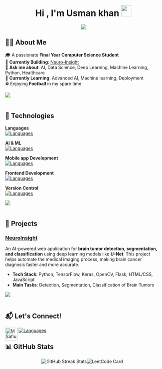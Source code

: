 
<h1 align="center"><b>Hi , I'm Usman khan </b><img src="https://media.giphy.com/media/hvRJCLFzcasrR4ia7z/giphy.gif" width="35"></h1>
<!--  -->
<p align="center">
  <a href="https://github.com/DenverCoder1/readme-typing-svg"><img src="https://readme-typing-svg.herokuapp.com?font=Time+New+Roman&color=cyan&size=25&center=true&vCenter=true&width=600&height=100&lines=Assalamu+O+Alaikum+Warahmatullah..&hearts;++;I+am+a+Fresh+Computer-Science+Graduate,;A+Data+Science+Enthusiast,;Active+Learner/Researcher,;Love+to+learn+new+stuffs..<3"></a>
</p>

## 🧑‍💻 **About Me**

🎓 A passionate **Final Year Computer Science Student**  
🔭 **Currently Building**: [Neuro-Insight](https://github.com/UsmanK7/Neuro-Insight) <br>
💬 **Ask me about**: AI, Data Science, Deep Learning, Machine Learning, Python, Healthcare  <br>
🌱 **Currently Learning**: Advanced AI, Machine learning, Deployment  
⚽ Enjoying **Football** in my spare time  

<img src="https://user-images.githubusercontent.com/73097560/115834477-dbab4500-a447-11eb-908a-139a6edaec5c.gif"><br><br>
## 🚀 Technologies
**Languages**  
[![Languages](https://skillicons.dev/icons?i=cpp,python&theme=light)]([])

**AI & ML**  
[![Languages](https://skillicons.dev/icons?i=vscode,python,tensorflow,flask&theme=light)]([])

**Mobile app Development**  
[![Languages](https://skillicons.dev/icons?i=flutter,sqlite,firebase&theme=light)]([])

**Frontend Development**  
[![Languages](https://skillicons.dev/icons?i=figma,html,css,javascript,bootstrap&theme=light)]([])

**Version Control**  
[![Languages](https://skillicons.dev/icons?i=git,github&theme=light)]([])

<img src="https://user-images.githubusercontent.com/73097560/115834477-dbab4500-a447-11eb-908a-139a6edaec5c.gif"><br><br>

## 🌟 Projects

### [NeuroInsight](https://github.com/UsmanK7/Neuro-Insight)
An AI-powered web application for **brain tumor detection, segmentation, and classification** using deep learning models like **U-Net**. This project helps automate the medical imaging process, making brain cancer diagnosis faster and more accurate.

- **Tech Stack**: Python, TensorFlow, Keras, OpenCV, Flask, HTML/CSS, JavaScript
- **Main Tasks**: Detection, Segmentation, Classification of Brain Tumors

<img src="https://user-images.githubusercontent.com/73097560/115834477-dbab4500-a447-11eb-908a-139a6edaec5c.gif"><br><br>


## 📬 Let's Connect!
[![Languages](https://skillicons.dev/icons?i=linkedin&theme=light)](https://www.linkedin.com/in/usmank7/)
<a href="https://leetcode.com/u/usmank7/">
  <img align="left" alt="M Safiullah Khan | LeetCode" width="40px" src="https://upload.vectorlogo.zone/logos/leetcode/images/87a6ef2b-56e7-42de-b43f-d9db8e40734e.svg" />
</a>

## 📊 GitHub Stats

<div style="display: flex; justify-content: center; align-items: center;">
  <img src="https://github-readme-streak-stats.herokuapp.com/?user=usmank7&" alt="GitHub Streak Stats" />
  <img src="https://leetcard.jacoblin.cool/usmank7" alt="LeetCode Card" style="margin-right: 10px;" />
</div>




